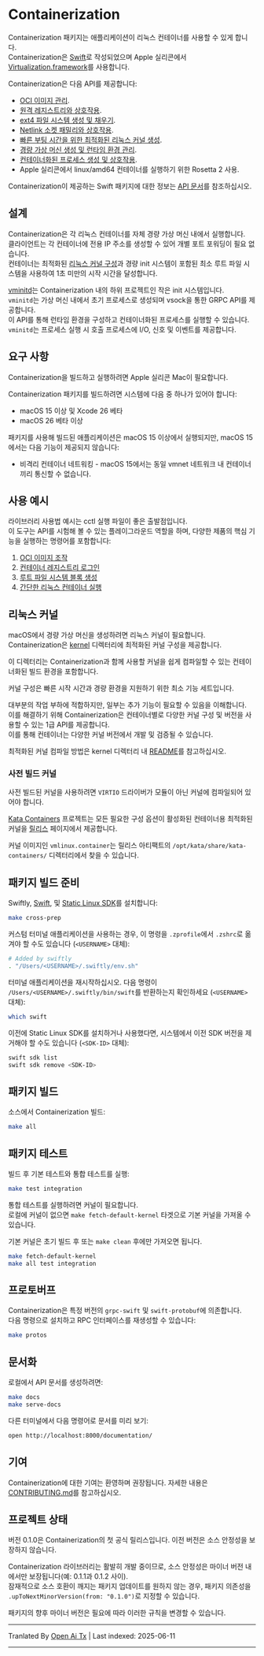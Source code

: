 # Containerization

Containerization 패키지는 애플리케이션이 리눅스 컨테이너를 사용할 수 있게 합니다.  
Containerization은 [Swift](https://www.swift.org)로 작성되었으며 Apple 실리콘에서 [Virtualization.framework](https://developer.apple.com/documentation/virtualization)를 사용합니다.

Containerization은 다음 API를 제공합니다:

- [OCI 이미지 관리](https://raw.githubusercontent.com/apple/containerization/main/Sources/ContainerizationOCI/).
- [원격 레지스트리와 상호작용](https://raw.githubusercontent.com/apple/containerization/main/Sources/ContainerizationOCI/Client/).
- [ext4 파일 시스템 생성 및 채우기](https://raw.githubusercontent.com/apple/containerization/main/Sources/ContainerizationEXT4/).
- [Netlink 소켓 패밀리와 상호작용](https://raw.githubusercontent.com/apple/containerization/main/Sources/ContainerizationNetlink/).
- [빠른 부팅 시간을 위한 최적화된 리눅스 커널 생성](https://raw.githubusercontent.com/apple/containerization/main/kernel/).
- [경량 가상 머신 생성 및 런타임 환경 관리](https://raw.githubusercontent.com/apple/containerization/main/Sources/Containerization/LinuxContainer.swift).
- [컨테이너화된 프로세스 생성 및 상호작용](https://raw.githubusercontent.com/apple/containerization/main/Sources/Containerization/LinuxProcess.swift).
- Apple 실리콘에서 linux/amd64 컨테이너를 실행하기 위한 Rosetta 2 사용.

Containerization이 제공하는 Swift 패키지에 대한 정보는 [API 문서](https://apple.github.io/containerization/documentation/)를 참조하십시오.

## 설계

Containerization은 각 리눅스 컨테이너를 자체 경량 가상 머신 내에서 실행합니다.  
클라이언트는 각 컨테이너에 전용 IP 주소를 생성할 수 있어 개별 포트 포워딩이 필요 없습니다.  
컨테이너는 최적화된 [리눅스 커널 구성](https://raw.githubusercontent.com/apple/containerization/main/kernel)과 경량 init 시스템이 포함된 최소 루트 파일 시스템을 사용하여 1초 미만의 시작 시간을 달성합니다.

[vminitd](https://raw.githubusercontent.com/apple/containerization/main/vminitd)는 Containerization 내의 하위 프로젝트인 작은 init 시스템입니다.  
`vminitd`는 가상 머신 내에서 초기 프로세스로 생성되며 vsock을 통한 GRPC API를 제공합니다.  
이 API를 통해 런타임 환경을 구성하고 컨테이너화된 프로세스를 실행할 수 있습니다.  
`vminitd`는 프로세스 실행 시 호출 프로세스에 I/O, 신호 및 이벤트를 제공합니다.

## 요구 사항

Containerization을 빌드하고 실행하려면 Apple 실리콘 Mac이 필요합니다.

Containerization 패키지를 빌드하려면 시스템에 다음 중 하나가 있어야 합니다:

- macOS 15 이상 및 Xcode 26 베타
- macOS 26 베타 이상

패키지를 사용해 빌드된 애플리케이션은 macOS 15 이상에서 실행되지만, macOS 15에서는 다음 기능이 제공되지 않습니다:

- 비격리 컨테이너 네트워킹 - macOS 15에서는 동일 vmnet 네트워크 내 컨테이너끼리 통신할 수 없습니다.

## 사용 예시

라이브러리 사용법 예시는 cctl 실행 파일이 좋은 출발점입니다.  
이 도구는 API를 시험해 볼 수 있는 플레이그라운드 역할을 하며, 다양한 제품의 핵심 기능을 실행하는 명령어를 포함합니다:

1. [OCI 이미지 조작](https://raw.githubusercontent.com/apple/containerization/main/Sources/cctl/ImageCommand.swift)
2. [컨테이너 레지스트리 로그인](https://raw.githubusercontent.com/apple/containerization/main/Sources/cctl/LoginCommand.swift)
3. [루트 파일 시스템 블록 생성](https://raw.githubusercontent.com/apple/containerization/main/Sources/cctl/RootfsCommand.swift)
4. [간단한 리눅스 컨테이너 실행](https://raw.githubusercontent.com/apple/containerization/main/Sources/cctl/RunCommand.swift)

## 리눅스 커널

macOS에서 경량 가상 머신을 생성하려면 리눅스 커널이 필요합니다.  
Containerization은 [kernel](https://raw.githubusercontent.com/apple/containerization/main/kernel) 디렉터리에 최적화된 커널 구성을 제공합니다.

이 디렉터리는 Containerization과 함께 사용할 커널을 쉽게 컴파일할 수 있는 컨테이너화된 빌드 환경을 포함합니다.

커널 구성은 빠른 시작 시간과 경량 환경을 지원하기 위한 최소 기능 세트입니다.

대부분의 작업 부하에 적합하지만, 일부는 추가 기능이 필요할 수 있음을 이해합니다.  
이를 해결하기 위해 Containerization은 컨테이너별로 다양한 커널 구성 및 버전을 사용할 수 있는 1급 API를 제공합니다.  
이를 통해 컨테이너는 다양한 커널 버전에서 개발 및 검증될 수 있습니다.

최적화된 커널 컴파일 방법은 kernel 디렉터리 내 [README](https://raw.githubusercontent.com/apple/containerization/main/kernel/README.md)를 참고하십시오.

### 사전 빌드 커널

사전 빌드된 커널을 사용하려면 `VIRTIO` 드라이버가 모듈이 아닌 커널에 컴파일되어 있어야 합니다.

[Kata Containers](https://github.com/kata-containers/kata-containers) 프로젝트는 모든 필요한 구성 옵션이 활성화된 컨테이너용 최적화된 커널을 [릴리스](https://github.com/kata-containers/kata-containers/releases/) 페이지에서 제공합니다.

커널 이미지인 `vmlinux.container`는 릴리스 아티팩트의 `/opt/kata/share/kata-containers/` 디렉터리에서 찾을 수 있습니다.

## 패키지 빌드 준비

Swiftly, [Swift](https://www.swift.org), 및 [Static Linux SDK](https://www.swift.org/documentation/articles/static-linux-getting-started.html)를 설치합니다:

```bash
make cross-prep
```

커스텀 터미널 애플리케이션을 사용하는 경우, 이 명령을 `.zprofile`에서 `.zshrc`로 옮겨야 할 수도 있습니다 (`<USERNAME>` 대체):

```bash
# Added by swiftly
. "/Users/<USERNAME>/.swiftly/env.sh"
```

터미널 애플리케이션을 재시작하십시오. 다음 명령이 `/Users/<USERNAME>/.swiftly/bin/swift`를 반환하는지 확인하세요 (`<USERNAME>` 대체):

```bash
which swift
```

이전에 Static Linux SDK를 설치하거나 사용했다면, 시스템에서 이전 SDK 버전을 제거해야 할 수도 있습니다 (`<SDK-ID>` 대체):

```bash
swift sdk list
swift sdk remove <SDK-ID>
```

## 패키지 빌드

소스에서 Containerization 빌드:

```bash
make all
```

## 패키지 테스트

빌드 후 기본 테스트와 통합 테스트를 실행:

```bash
make test integration
```

통합 테스트를 실행하려면 커널이 필요합니다.  
로컬에 커널이 없으면 `make fetch-default-kernel` 타겟으로 기본 커널을 가져올 수 있습니다.

기본 커널은 초기 빌드 후 또는 `make clean` 후에만 가져오면 됩니다.

```bash
make fetch-default-kernel
make all test integration
```

## 프로토버프

Containerization은 특정 버전의 `grpc-swift` 및 `swift-protobuf`에 의존합니다.  
다음 명령으로 설치하고 RPC 인터페이스를 재생성할 수 있습니다:

```bash
make protos
```

## 문서화

로컬에서 API 문서를 생성하려면:

```bash
make docs
make serve-docs
```

다른 터미널에서 다음 명령어로 문서를 미리 보기:

```bash
open http://localhost:8000/documentation/
```

## 기여

Containerization에 대한 기여는 환영하며 권장됩니다. 자세한 내용은 [CONTRIBUTING.md](https://raw.githubusercontent.com/apple/containerization/main/CONTRIBUTING.md)를 참고하십시오.

## 프로젝트 상태

버전 0.1.0은 Containerization의 첫 공식 릴리스입니다. 이전 버전은 소스 안정성을 보장하지 않습니다.

Containerization 라이브러리는 활발히 개발 중이므로, 소스 안정성은 마이너 버전 내에서만 보장됩니다(예: 0.1.1과 0.1.2 사이).  
잠재적으로 소스 호환이 깨지는 패키지 업데이트를 원하지 않는 경우, 패키지 의존성을 `.upToNextMinorVersion(from: "0.1.0")`로 지정할 수 있습니다.

패키지의 향후 마이너 버전은 필요에 따라 이러한 규칙을 변경할 수 있습니다.

---

Tranlated By [Open Ai Tx](https://github.com/OpenAiTx/OpenAiTx) | Last indexed: 2025-06-11

---